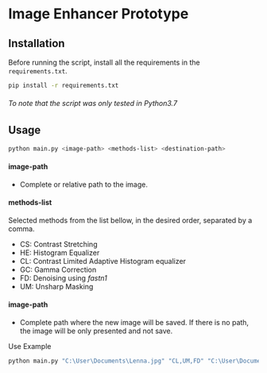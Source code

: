 # Image Enhancer Prototype

## Installation


Before running the script, install all the requirements in the `requirements.txt`.

```bash
pip install -r requirements.txt
```

###### _To note that the script was only tested in Python3.7_

## Usage

```bash
python main.py <image-path> <methods-list> <destination-path>
```

#### image-path
+ Complete or relative path to the image.

#### methods-list 
Selected methods from the list bellow, in the desired order, separated by a comma. 
+ CS: Contrast Stretching
+ HE: Histogram Equalizer
+ CL: Contrast Limited Adaptive Histogram equalizer
+ GC: Gamma Correction
+ FD: Denoising using _fastn1_
+ UM: Unsharp Masking

#### image-path 
+ Complete path where the new image will be saved. If there is no path, the image will be only presented and not save.

Use Example
```bash
python main.py "C:\User\Documents\Lenna.jpg" "CL,UM,FD" "C:\User\Documents"
```
